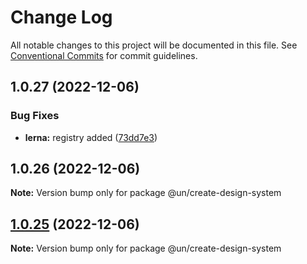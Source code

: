 # Change Log

All notable changes to this project will be documented in this file.
See [Conventional Commits](https://conventionalcommits.org) for commit guidelines.

## 1.0.27 (2022-12-06)


### Bug Fixes

* **lerna:** registry added ([73dd7e3](https://github.com/un-core/designsystem/commit/73dd7e367e91bc1a372aa7e3f841f7f24a1b6934))





## 1.0.26 (2022-12-06)

**Note:** Version bump only for package @un/create-design-system





## [1.0.25](https://github.com/un-core/designsystem/compare/@un/create-design-system@1.0.24...@un/create-design-system@1.0.25) (2022-12-06)

**Note:** Version bump only for package @un/create-design-system
